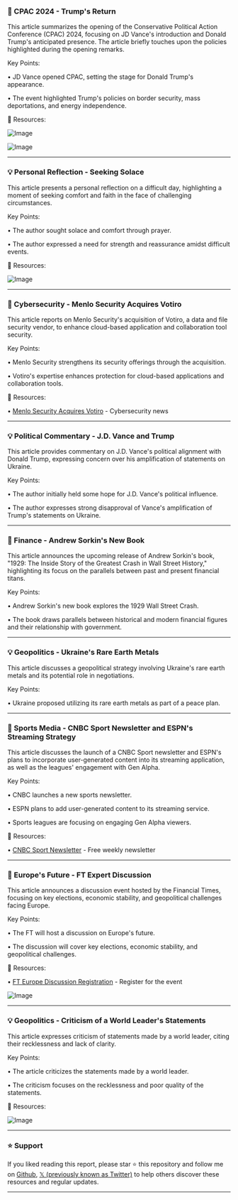 ### 🤖 CPAC 2024 - Trump's Return

This article summarizes the opening of the Conservative Political Action Conference (CPAC) 2024, focusing on JD Vance's introduction and Donald Trump's anticipated presence.  The article briefly touches upon the policies highlighted during the opening remarks.


Key Points:

• JD Vance opened CPAC, setting the stage for Donald Trump's appearance.

•  The event highlighted Trump's policies on border security, mass deportations, and energy independence.


🔗 Resources:

![Image](https://pbs.twimg.com/media/GkOq15yXsAAnK4Y?format=jpg&name=small)

![Image](https://pbs.twimg.com/media/GjBlAYuXgAAkQl3?format=png&name=240x240)



---

### 💡 Personal Reflection - Seeking Solace

This article presents a personal reflection on a difficult day, highlighting a moment of seeking comfort and faith in the face of challenging circumstances.


Key Points:

• The author sought solace and comfort through prayer.

• The author expressed a need for strength and reassurance amidst difficult events.


🔗 Resources:

![Image](https://pbs.twimg.com/amplify_video_thumb/1892543705942196224/img/zoem8Q1VEQcD5ig4.jpg)


---

### 🚀 Cybersecurity - Menlo Security Acquires Votiro

This article reports on Menlo Security's acquisition of Votiro, a data and file security vendor, to enhance cloud-based application and collaboration tool security.


Key Points:

• Menlo Security strengthens its security offerings through the acquisition.

• Votiro's expertise enhances protection for cloud-based applications and collaboration tools.


🔗 Resources:

• [Menlo Security Acquires Votiro](https://inforisktoday.com/menlo-buys-cdr-vendor-votiro-to-protect-collaboration-tools-a-27557?utm_source=X&utm_medium=ISMGSM&utm_campaign=Editorial…) - Cybersecurity news


---

### 💡 Political Commentary - J.D. Vance and Trump

This article provides commentary on J.D. Vance's political alignment with Donald Trump, expressing concern over his amplification of statements on Ukraine.


Key Points:

• The author initially held some hope for J.D. Vance's political influence.

•  The author expresses strong disapproval of Vance's amplification of Trump's statements on Ukraine.


---

### 🚀 Finance - Andrew Sorkin's New Book

This article announces the upcoming release of Andrew Sorkin's book, "1929: The Inside Story of the Greatest Crash in Wall Street History," highlighting its focus on the parallels between past and present financial titans.


Key Points:

•  Andrew Sorkin's new book explores the 1929 Wall Street Crash.

• The book draws parallels between historical and modern financial figures and their relationship with government.



---

### 💡 Geopolitics - Ukraine's Rare Earth Metals

This article discusses a geopolitical strategy involving Ukraine's rare earth metals and its potential role in negotiations.


Key Points:

• Ukraine proposed utilizing its rare earth metals as part of a peace plan.


---

### 🚀 Sports Media - CNBC Sport Newsletter and ESPN's Streaming Strategy

This article discusses the launch of a CNBC Sport newsletter and ESPN's plans to incorporate user-generated content into its streaming application, as well as the leagues' engagement with Gen Alpha.


Key Points:

• CNBC launches a new sports newsletter.

• ESPN plans to add user-generated content to its streaming service.

• Sports leagues are focusing on engaging Gen Alpha viewers.


🔗 Resources:

• [CNBC Sport Newsletter](http://cnbc.com/sport) - Free weekly newsletter


---

### 🤖 Europe's Future - FT Expert Discussion

This article announces a discussion event hosted by the Financial Times, focusing on key elections, economic stability, and geopolitical challenges facing Europe.


Key Points:

• The FT will host a discussion on Europe's future.

• The discussion will cover key elections, economic stability, and geopolitical challenges.


🔗 Resources:

• [FT Europe Discussion Registration](https://bit.ly/4k4T5Tm) - Register for the event

![Image](https://pbs.twimg.com/media/GkOOzFKWMAEEVS2?format=jpg&name=small)


---

### 💡 Geopolitics - Criticism of a World Leader's Statements

This article expresses criticism of statements made by a world leader, citing their recklessness and lack of clarity.


Key Points:

• The article criticizes the statements made by a world leader.

• The criticism focuses on the recklessness and poor quality of the statements.


🔗 Resources:

![Image](https://pbs.twimg.com/media/GkKYoYPWMAAuCdj?format=jpg&name=900x900)


---

### ⭐️ Support

If you liked reading this report, please star ⭐️ this repository and follow me on [Github](https://github.com/Drix10), [𝕏 (previously known as Twitter)](https://x.com/DRIX_10_) to help others discover these resources and regular updates.

---